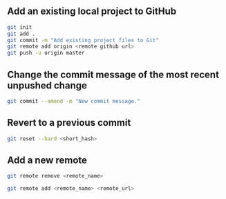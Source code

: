 ## Add an existing local project to GitHub

```bash
git init
git add .
git commit -m "Add existing project files to Git"
git remote add origin <remote github url>
git push -u origin master
```
## Change the commit message of the most recent unpushed change

```bash
git commit --amend -m "New commit message."
```
## Revert to a previous commit

```bash
git reset --hard <short_hash>
```
## Add a new remote

```bash
git remote remove <remote_name>

git remote add <remote_name> <remote_url>
```
